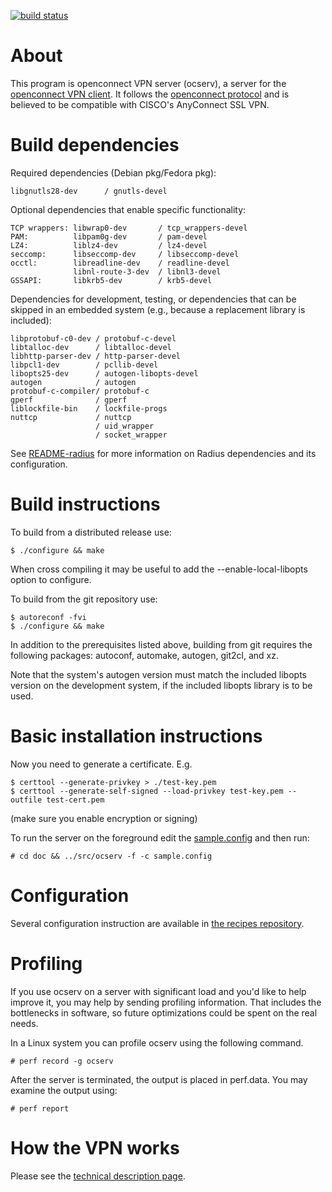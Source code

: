 [![build status](https://ci.gitlab.com/projects/7712/status.png?ref=master)](https://ci.gitlab.com/projects/7712?ref=master)

# About

This program is openconnect VPN server (ocserv), a server for the
[openconnect VPN client](http://www.infradead.org/openconnect/).
It follows the [openconnect protocol](https://github.com/openconnect/protocol)
and is believed to be compatible with CISCO's AnyConnect SSL VPN. 


# Build dependencies

Required dependencies (Debian pkg/Fedora pkg):
```
libgnutls28-dev      / gnutls-devel
```

Optional dependencies that enable specific functionality:
```
TCP wrappers: libwrap0-dev       / tcp_wrappers-devel
PAM:          libpam0g-dev       / pam-devel
LZ4:          liblz4-dev         / lz4-devel
seccomp:      libseccomp-dev     / libseccomp-devel
occtl:        libreadline-dev    / readline-devel
              libnl-route-3-dev  / libnl3-devel
GSSAPI:       libkrb5-dev        / krb5-devel
```

Dependencies for development, testing, or dependencies that can be skipped
in an embedded system (e.g., because a replacement library is included):

```
libprotobuf-c0-dev / protobuf-c-devel
libtalloc-dev      / libtalloc-devel
libhttp-parser-dev / http-parser-devel
libpcl1-dev        / pcllib-devel
libopts25-dev      / autogen-libopts-devel
autogen            / autogen
protobuf-c-compiler/ protobuf-c
gperf              / gperf
liblockfile-bin    / lockfile-progs
nuttcp             / nuttcp
                   / uid_wrapper
                   / socket_wrapper
```

See [README-radius](doc/README-radius.md) for more information on Radius
dependencies and its configuration.

# Build instructions

To build from a distributed release use:

```
$ ./configure && make
```

When cross compiling it may be useful to add the --enable-local-libopts
option to configure.


To build from the git repository use:
```
$ autoreconf -fvi
$ ./configure && make
```

In addition to the prerequisites listed above, building from git requires
the following packages: autoconf, automake, autogen, git2cl, and xz.

Note that the system's autogen version must match the included libopts
version on the development system, if the included libopts library is to
be used.


# Basic installation instructions

Now you need to generate a certificate. E.g.
```
$ certtool --generate-privkey > ./test-key.pem
$ certtool --generate-self-signed --load-privkey test-key.pem --outfile test-cert.pem
```
(make sure you enable encryption or signing)

To run the server on the foreground edit the [sample.config](doc/sample.config) and then run:
```
# cd doc && ../src/ocserv -f -c sample.config
```

# Configuration

Several configuration instruction are available in [the recipes repository](https://github.com/openconnect/recipes).


# Profiling

If you use ocserv on a server with significant load and you'd like to help
improve it, you may help by sending profiling information. That includes
the bottlenecks in software, so future optimizations could be spent on the
real needs. 

In a Linux system you can profile ocserv using the following command.
```
# perf record -g ocserv
```

After the server is terminated, the output is placed in perf.data.
You may examine the output using:
```
# perf report
```


# How the VPN works

Please see the [technical description page](http://www.infradead.org/ocserv/technical.html).

